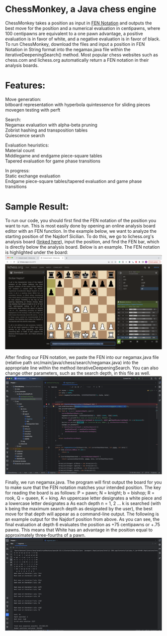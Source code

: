# ChessMonkey, a Java chess engine
ChessMonkey takes a position as input in [FEN Notation](https://en.wikipedia.org/wiki/Forsyth%E2%80%93Edwards_Notation) and outputs the best move for the position and a numerical evaluation in centipawns, where 100 centipawns are equivalent to a one pawn advantage, a positive evaluation is in favor of white, and a negative evaluation is in favor of black.\
To run ChessMonkey, download the files and input a position in FEN Notation in String format into the negamax.java file within the iterativeDeepeningSearch() method. Most popular chess websites such as chess.com and lichess.org automatically return a FEN notation in their analysis boards.

# Features:
Move generation:\
bitboard representation with hyperbola quintessence for sliding pieces\
movegen testing with perft

Search:\
Negamax evaluation with alpha-beta pruning\
Zobrist hashing and transposition tables\
Quiescence search

Evaluation heuristics:\
Material count\
Middlegame and endgame piece-square tables\
Tapered evaluation for game phase transitions

In progress:\
Static exchange evaluation\
Endgame piece-square tables/tapered evaluation and game phase transitions

# Sample Result:


To run our code, you should first find the FEN notation of the position you want to run. This is most easily done by opening an online analysis board editor with an FEN function. In the example below, we want to analyze the starting position of the Najdorf Sicilian. To do this, we go to lichess.org's analysis board ([linked here](https://lichess.org/analysis)), input the position, and find the FEN bar, which is directly below the analysis board. Below is an example. The FEN notation is highlighted under the board:
![alt text](https://github.com/wudono1/ChessMonkey/blob/master/run_examples/25_12_23_EXAMPLES/lichessScreenshot.png)

After finding our FEN notation, we paste the FEN into our negamax.java file (relative path src/main/java/chess/search/negamax.java) into the appropriate line within the method iterativeDeepeningSearch. You can also change other parameters, such as the search depth, in this file as well.
![image here](https://github.com/wudono1/ChessMonkey/blob/master/run_examples/25_12_23_EXAMPLES/negamaxFilePaste.png)

Finally, we run negamax.java. The program will first output the board for you to make sure that the FEN notation matches your intended position. The key for reading the board is as follows: P = pawn; N = knight; b = bishop; R = rook, Q = queen, K = king. An uppercase  letter designates a white piece and a lowercase letter designates a As each depth n = 1, 2 ... k is searched (with k being the maximum search depth as designated by the user), the best move for that depth will appear as a command-line output. The following is an example output for the Najdorf position from above. As you can see, the final evaluation at depth 6 evaluates the position as +75 centipawns or +.75 pawns. This means that White has an advantage in the position equal to approximately three-fourths of a pawn.
![image here](https://github.com/wudono1/ChessMonkey/blob/master/run_examples/25_12_23_EXAMPLES/negamaxSearchResults.png)
